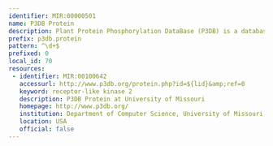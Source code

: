 ```yaml
---
identifier: MIR:00000501
name: P3DB Protein
description: Plant Protein Phosphorylation DataBase (P3DB) is a database that provides information on experimentally determined phosphorylation sites in the proteins of various plant species. This collection references plant proteins that contain phosphorylation sites.
prefix: p3db.protein
pattern: ^\d+$
prefixed: 0
local_id: 70
resources:
 - identifier: MIR:00100642
   accessurl: http://www.p3db.org/protein.php?id=${lid}&amp;ref=0
   keyword: receptor-like kinase 2
   description: P3DB Protein at University of Missouri
   homepage: http://www.p3db.org/
   institution: Department of Computer Science, University of Missouri, Columbia, Missouri
   location: USA
   official: false
---
```

